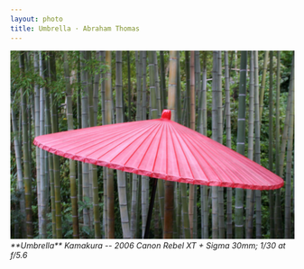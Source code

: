 ```yaml
---
layout: photo
title: Umbrella · Abraham Thomas
---
```


<img src="/assets/photos/Umbrella.jpg" width="540px" class="photo">

<i>
**Umbrella**  
Kamakura -- 2006  
Canon Rebel XT + Sigma 30mm; 1/30 at f/5.6
</i>
